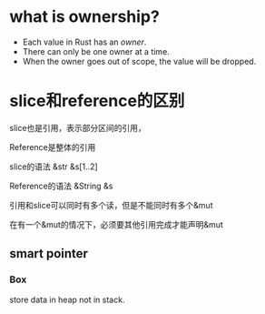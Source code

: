 
# what is ownership?
-   Each value in Rust has an _owner_.
-   There can only be one owner at a time.
-   When the owner goes out of scope, the value will be dropped.


# slice和reference的区别

slice也是引用，表示部分区间的引用，

  

Reference是整体的引用

  

slice的语法 &str &s[1..2]

  

Reference的语法 &String &s
  

引用和slice可以同时有多个读，但是不能同时有多个&mut

在有一个&mut的情况下，必须要其他引用完成才能声明&mut

## smart pointer
### Box
store data in heap not in stack. 
